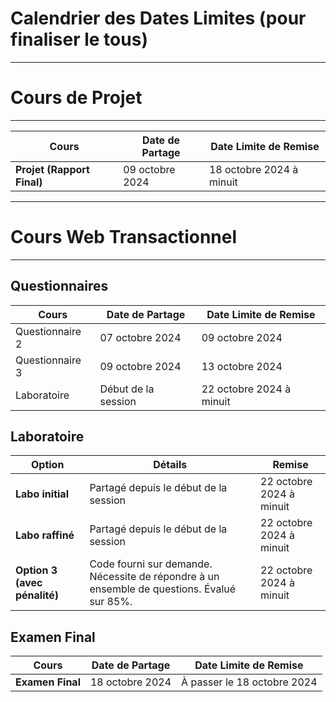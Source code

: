 # Calendrier des Dates Limites (pour finaliser le tous)

---------------------------------------
# Cours de Projet
---------------------------------------

| Cours                | Date de Partage   | Date Limite de Remise |
|----------------------|-------------------|-----------------------|
| **Projet (Rapport Final)**  | 09 octobre 2024    | 18 octobre 2024 à minuit |

---------------------------------------
# Cours Web Transactionnel
---------------------------------------

## Questionnaires

| Cours                | Date de Partage   | Date Limite de Remise |
|----------------------|-------------------|-----------------------|
| Questionnaire 2      | 07 octobre 2024    | 09 octobre 2024        |
| Questionnaire 3      | 09 octobre 2024    | 13 octobre 2024        |
| Laboratoire          | Début de la session | 22 octobre 2024 à minuit |

## Laboratoire

| Option                | Détails                                           | Remise                |
|-----------------------|---------------------------------------------------|-----------------------|
| **Labo initial**      | Partagé depuis le début de la session              | 22 octobre 2024 à minuit |
| **Labo raffiné**      | Partagé depuis le début de la session              | 22 octobre 2024 à minuit |
| **Option 3 (avec pénalité)** | Code fourni sur demande. Nécessite de répondre à un ensemble de questions. Évalué sur 85%. | 22 octobre 2024 à minuit |

## Examen Final

| Cours                | Date de Partage   | Date Limite de Remise |
|----------------------|-------------------|-----------------------|
| **Examen Final**      | 18 octobre 2024   | À passer le 18 octobre 2024 |

